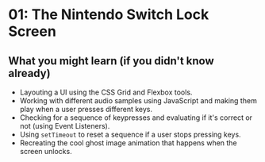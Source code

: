 # 01: The Nintendo Switch Lock Screen

## What you might learn (if you didn't know already)
* Layouting a UI using the CSS Grid and Flexbox tools.
* Working with different audio samples using JavaScript and making them play when a user presses different keys.
* Checking for a sequence of keypresses and evaluating if it's correct or not (using Event Listeners).
* Using `setTimeout` to reset a sequence if a user stops pressing keys.
* Recreating the cool ghost image animation that happens when the screen unlocks.